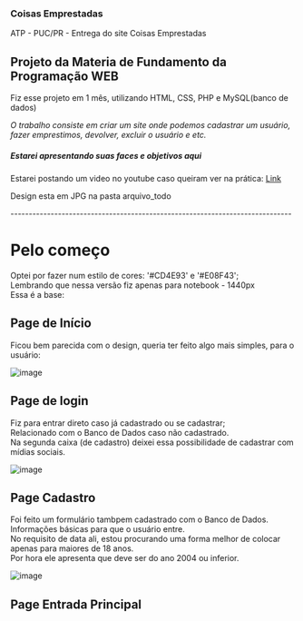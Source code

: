 ###                                         Coisas Emprestadas
 ATP - PUC/PR - Entrega do site Coisas Emprestadas
 
 <h2>Projeto da Materia de Fundamento da Programação WEB</h2>
 
 Fiz esse projeto em 1 mês, utilizando HTML, CSS, PHP e MySQL(banco de dados)

 <em>O trabalho consiste em criar um site onde podemos cadastrar um usuário, fazer emprestimos, devolver, excluir o usuário e etc.</em>
 
 <h5>Estarei apresentando suas faces e objetivos aqui</h5>
 <p>Estarei postando um video no youtube caso queiram ver na prática: <a href='#'>Link</a>
 <p>Design esta em JPG na pasta arquivo_todo</p>
 -----------------------------------------------------------------------------
 
 <h1>Pelo começo</h1>
 Optei por fazer num estilo de cores: '#CD4E93' e '#E08F43';<br>
 Lembrando que nessa versão fiz apenas para notebook - 1440px<br>
 Essa é a base:
 
 <h2>Page de Início</h2>
 Ficou bem parecida com o design, queria ter feito algo mais simples, para o usuário:
 
![image](https://user-images.githubusercontent.com/97964206/204551917-ec59f5b0-c32e-4785-8a7d-2de6cb3fda6c.png)

<h2>Page de login</h2>
Fiz para entrar direto caso já cadastrado ou se cadastrar;<br>
Relacionado com o Banco de Dados caso não cadastrado.<br>
Na segunda caixa (de cadastro) deixei essa possibilidade de cadastrar com mídias sociais.
 
 ![image](https://user-images.githubusercontent.com/97964206/204552712-e111b2da-90c1-4b3c-8e8a-18fedaabeb59.png)

<h2>Page Cadastro</h2>
Foi feito um formulário tambpem cadastrado com o Banco de Dados.<br>
Informações básicas para que o usuário entre.<br>
No requisito de data ali, estou procurando uma forma melhor de colocar apenas para maiores de 18 anos.<br>
Por hora ele apresenta que deve ser do ano 2004 ou inferior.

![image](https://user-images.githubusercontent.com/97964206/204554313-ba076098-fbff-4b3b-948c-4eab09360ae7.png)

<h2>Page Entrada Principal<h2>
 

 
